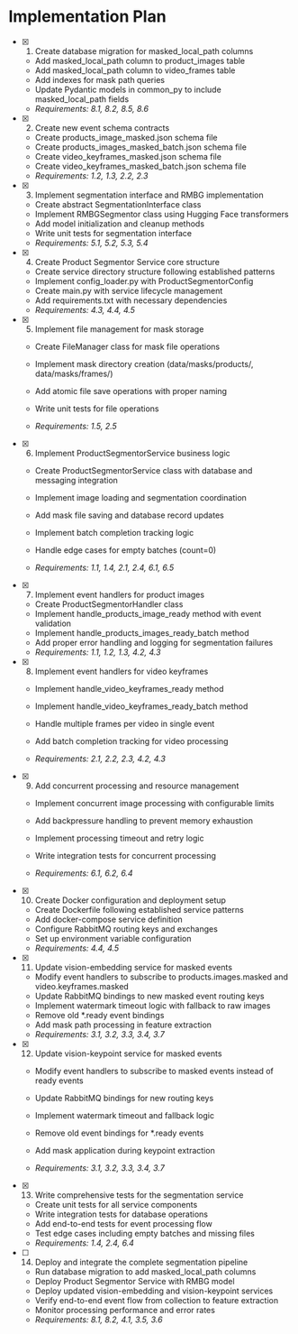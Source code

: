 # Implementation Plan

- [x] 1. Create database migration for masked_local_path columns


  - Add masked_local_path column to product_images table
  - Add masked_local_path column to video_frames table  
  - Add indexes for mask path queries
  - Update Pydantic models in common_py to include masked_local_path fields
  - _Requirements: 8.1, 8.2, 8.5, 8.6_

- [x] 2. Create new event schema contracts


  - Create products_image_masked.json schema file
  - Create products_images_masked_batch.json schema file
  - Create video_keyframes_masked.json schema file
  - Create video_keyframes_masked_batch.json schema file
  - _Requirements: 1.2, 1.3, 2.2, 2.3_

- [x] 3. Implement segmentation interface and RMBG implementation


  - Create abstract SegmentationInterface class
  - Implement RMBGSegmentor class using Hugging Face transformers
  - Add model initialization and cleanup methods
  - Write unit tests for segmentation interface
  - _Requirements: 5.1, 5.2, 5.3, 5.4_


- [x] 4. Create Product Segmentor Service core structure

  - Create service directory structure following established patterns
  - Implement config_loader.py with ProductSegmentorConfig
  - Create main.py with service lifecycle management
  - Add requirements.txt with necessary dependencies
  - _Requirements: 4.3, 4.4, 4.5_



- [x] 5. Implement file management for mask storage
  - Create FileManager class for mask file operations
  - Implement mask directory creation (data/masks/products/, data/masks/frames/)
  - Add atomic file save operations with proper naming
  - Write unit tests for file operations


  - _Requirements: 1.5, 2.5_

- [x] 6. Implement ProductSegmentorService business logic
  - Create ProductSegmentorService class with database and messaging integration
  - Implement image loading and segmentation coordination
  - Add mask file saving and database record updates


  - Implement batch completion tracking logic
  - Handle edge cases for empty batches (count=0)
  - _Requirements: 1.1, 1.4, 2.1, 2.4, 6.1, 6.5_

- [x] 7. Implement event handlers for product images

  - Create ProductSegmentorHandler class
  - Implement handle_products_image_ready method with event validation
  - Implement handle_products_images_ready_batch method
  - Add proper error handling and logging for segmentation failures
  - _Requirements: 1.1, 1.2, 1.3, 4.2, 4.3_



- [x] 8. Implement event handlers for video keyframes
  - Implement handle_video_keyframes_ready method
  - Implement handle_video_keyframes_ready_batch method
  - Handle multiple frames per video in single event
  - Add batch completion tracking for video processing


  - _Requirements: 2.1, 2.2, 2.3, 4.2, 4.3_

- [x] 9. Add concurrent processing and resource management
  - Implement concurrent image processing with configurable limits
  - Add backpressure handling to prevent memory exhaustion

  - Implement processing timeout and retry logic
  - Write integration tests for concurrent processing
  - _Requirements: 6.1, 6.2, 6.4_

- [x] 10. Create Docker configuration and deployment setup
  - Create Dockerfile following established service patterns
  - Add docker-compose service definition
  - Configure RabbitMQ routing keys and exchanges
  - Set up environment variable configuration
  - _Requirements: 4.4, 4.5_

- [x] 11. Update vision-embedding service for masked events

  - Modify event handlers to subscribe to products.images.masked and video.keyframes.masked
  - Update RabbitMQ bindings to new masked event routing keys
  - Implement watermark timeout logic with fallback to raw images
  - Remove old *.ready event bindings
  - Add mask path processing in feature extraction
  - _Requirements: 3.1, 3.2, 3.3, 3.4, 3.7_




- [x] 12. Update vision-keypoint service for masked events
  - Modify event handlers to subscribe to masked events instead of ready events
  - Update RabbitMQ bindings for new routing keys
  - Implement watermark timeout and fallback logic
  - Remove old event bindings for *.ready events



  - Add mask application during keypoint extraction
  - _Requirements: 3.1, 3.2, 3.3, 3.4, 3.7_

- [x] 13. Write comprehensive tests for the segmentation service




  - Create unit tests for all service components
  - Write integration tests for database operations
  - Add end-to-end tests for event processing flow
  - Test edge cases including empty batches and missing files
  - _Requirements: 1.4, 2.4, 6.4_

- [ ] 14. Deploy and integrate the complete segmentation pipeline
  - Run database migration to add masked_local_path columns
  - Deploy Product Segmentor Service with RMBG model
  - Deploy updated vision-embedding and vision-keypoint services
  - Verify end-to-end event flow from collection to feature extraction
  - Monitor processing performance and error rates
  - _Requirements: 8.1, 8.2, 4.1, 3.5, 3.6_